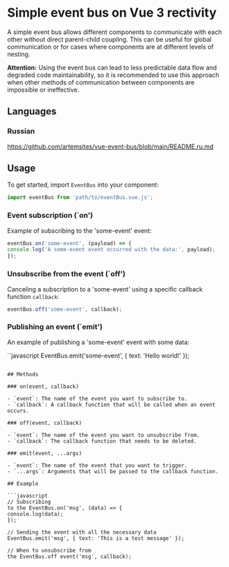 # Simple event bus on Vue 3 rectivity

A simple event bus allows different components to communicate with each other without direct parent-child coupling. This can be useful for global communication or for cases where components are at different levels of nesting.

**Attention:** Using the event bus can lead to less predictable data flow and degraded code maintainability, so it is recommended to use this approach when other methods of communication between components are impossible or ineffective.

## Languages
### Russian
https://github.com/artemsites/vue-event-bus/blob/main/README.ru.md

## Usage

To get started, import `EventBus` into your component:

```javascript
import eventBus from 'path/to/eventBus.vue.js';
```

### Event subscription (`on')

Example of subscribing to the 'some-event' event:

```javascript
eventBus.on('some-event', (payload) => {
console.log('A some-event event occurred with the data:', payload);
});
```

### Unsubscribe from the event (`off')

Canceling a subscription to a 'some-event' using a specific callback function `callback`:

```javascript
eventBus.off('some-event', callback);
```

### Publishing an event (`emit')

An example of publishing a 'some-event' event with some data:

``javascript
EventBus.emit('some-event', { text: 'Hello world!' });
```

## Methods

### on(event, callback)

- `event`: The name of the event you want to subscribe to.
- `callback`: A callback function that will be called when an event occurs.

### off(event, callback)

- `event`: The name of the event you want to unsubscribe from.
- `callback`: The callback function that needs to be deleted.

### emit(event, ...args)

- `event`: The name of the event that you want to trigger.
- `...args`: Arguments that will be passed to the callback function.

## Example

```javascript
// Subscribing
to the EventBus.on('msg', (data) => {
console.log(data);
});

// Sending the event with all the necessary data
EventBus.emit('msg', { text: 'This is a test message' });

// When to unsubscribe from
the EventBus.off event('msg', callback);
```
